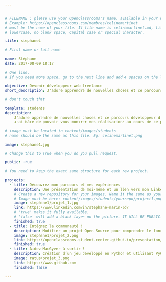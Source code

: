 ```yaml
---


# FILENAME : please use your OpenClassrooms's name, available in your url.
# Example: https://openclassrooms.com/membres/celinemartinet
# must be the name of your file. If file name is celinemartinet.md, title is celinemartinet.
# lowercase, no blank space, Capital case or special character.

title: stephane1

# First name or full name

name: Stéphane
date: 2017-08-09 18:17

# One line.
# If you need more space, go to the next line and add 4 spaces on the left, as in 'description'.

objective: Devenir développeur web freelance
short_description: J'adore apprendre de nouvelles choses et ce parcours développeur d'application Python est parfait pour ça!

# don't touch that

template: students
description:
    J'adore apprendre de nouvelles choses et ce parcours développeur d'application Python est parfait pour ça!
    J'ai hâte de pouvoir vous montrer mes réalisations au cours de ce parcours.

# image must be located in content/images/students
# name should be the same as this file. Eg: celinemartinet.png

image: stephane1.jpg

# Change this to True when you do you pull request.

public: True

# You need to keep the exact same structure for each new project.

projects:
  - title: Découvrez mon parcours et mes expériences
    description: Une présentation de moi-même et un lien vers mon LinkedIn.
    # Create a new repository for your images. Name it the same as your nickname and profile picture.
    # Image must be here: content/images/students/yourrepo/project1.png
    image: stephane1/projet_1.jpg
    link: https://www.linkedin.com/in/stephane-marin-cd/
    # 'true' makes it fully available.
    # 'false' will add a black layer on the picture. IT WILL BE PUBLIC!
    finished: true
  - title: Intégrez la communauté !
    description: Modifier un projet Open Source pour comprendre le fonctionnement de Git, de Github et des pull requests.
    image: stephane1/projet_2.png
    link: https://openclassrooms-student-center.github.io/presentation/students/stephane1.html
    finished: true
  - title: Aidez MacGyver à sortir !
    description: Création d’un jeu développé en Python et utilisant PyGame.
    image: ratus/projet_3.png
    link: https://www.github.com
    finished: false

---
```

